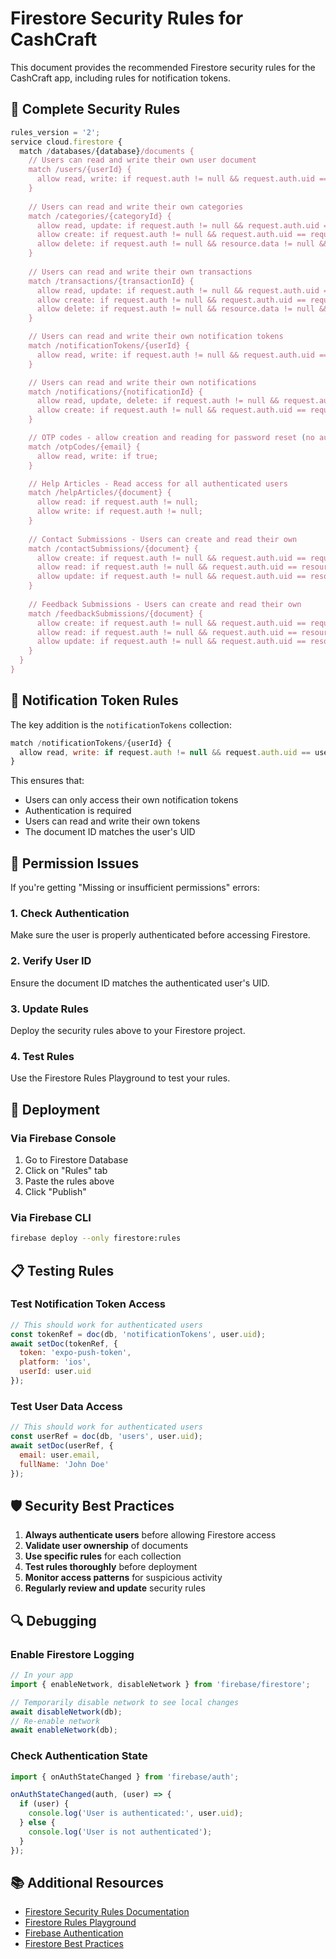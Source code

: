 # Firestore Security Rules for CashCraft

This document provides the recommended Firestore security rules for the CashCraft app, including rules for notification tokens.

## 🔐 Complete Security Rules

```javascript
rules_version = '2';
service cloud.firestore {
  match /databases/{database}/documents {
    // Users can read and write their own user document
    match /users/{userId} {
      allow read, write: if request.auth != null && request.auth.uid == userId;
    }
    
    // Users can read and write their own categories
    match /categories/{categoryId} {
      allow read, update: if request.auth != null && request.auth.uid == resource.data.userId;
      allow create: if request.auth != null && request.auth.uid == request.resource.data.userId;
      allow delete: if request.auth != null && resource.data != null && request.auth.uid == resource.data.userId;
    }
    
    // Users can read and write their own transactions
    match /transactions/{transactionId} {
      allow read, update: if request.auth != null && request.auth.uid == resource.data.userId;
      allow create: if request.auth != null && request.auth.uid == request.resource.data.userId;
      allow delete: if request.auth != null && resource.data != null && request.auth.uid == resource.data.userId;
    }

    // Users can read and write their own notification tokens
    match /notificationTokens/{userId} {
      allow read, write: if request.auth != null && request.auth.uid == userId;
    }

    // Users can read and write their own notifications
    match /notifications/{notificationId} {
      allow read, update, delete: if request.auth != null && request.auth.uid == resource.data.userId;
      allow create: if request.auth != null && request.auth.uid == request.resource.data.userId;
    }

    // OTP codes - allow creation and reading for password reset (no auth required)
    match /otpCodes/{email} {
      allow read, write: if true;
    }

    // Help Articles - Read access for all authenticated users
    match /helpArticles/{document} {
      allow read: if request.auth != null;
      allow write: if request.auth != null;
    }
    
    // Contact Submissions - Users can create and read their own
    match /contactSubmissions/{document} {
      allow create: if request.auth != null && request.auth.uid == request.resource.data.userId;
      allow read: if request.auth != null && request.auth.uid == resource.data.userId;
      allow update: if request.auth != null && request.auth.uid == resource.data.userId;
    }
    
    // Feedback Submissions - Users can create and read their own
    match /feedbackSubmissions/{document} {
      allow create: if request.auth != null && request.auth.uid == request.resource.data.userId;
      allow read: if request.auth != null && request.auth.uid == resource.data.userId;
      allow update: if request.auth != null && request.auth.uid == resource.data.userId;
    }
  }
}
```

## 📱 Notification Token Rules

The key addition is the `notificationTokens` collection:

```javascript
match /notificationTokens/{userId} {
  allow read, write: if request.auth != null && request.auth.uid == userId;
}
```

This ensures that:
- Users can only access their own notification tokens
- Authentication is required
- Users can read and write their own tokens
- The document ID matches the user's UID

## 🚨 Permission Issues

If you're getting "Missing or insufficient permissions" errors:

### 1. Check Authentication
Make sure the user is properly authenticated before accessing Firestore.

### 2. Verify User ID
Ensure the document ID matches the authenticated user's UID.

### 3. Update Rules
Deploy the security rules above to your Firestore project.

### 4. Test Rules
Use the Firestore Rules Playground to test your rules.

## 🔧 Deployment

### Via Firebase Console
1. Go to Firestore Database
2. Click on "Rules" tab
3. Paste the rules above
4. Click "Publish"

### Via Firebase CLI
```bash
firebase deploy --only firestore:rules
```

## 📋 Testing Rules

### Test Notification Token Access
```javascript
// This should work for authenticated users
const tokenRef = doc(db, 'notificationTokens', user.uid);
await setDoc(tokenRef, {
  token: 'expo-push-token',
  platform: 'ios',
  userId: user.uid
});
```

### Test User Data Access
```javascript
// This should work for authenticated users
const userRef = doc(db, 'users', user.uid);
await setDoc(userRef, {
  email: user.email,
  fullName: 'John Doe'
});
```

## 🛡️ Security Best Practices

1. **Always authenticate users** before allowing Firestore access
2. **Validate user ownership** of documents
3. **Use specific rules** for each collection
4. **Test rules thoroughly** before deployment
5. **Monitor access patterns** for suspicious activity
6. **Regularly review and update** security rules

## 🔍 Debugging

### Enable Firestore Logging
```javascript
// In your app
import { enableNetwork, disableNetwork } from 'firebase/firestore';

// Temporarily disable network to see local changes
await disableNetwork(db);
// Re-enable network
await enableNetwork(db);
```

### Check Authentication State
```javascript
import { onAuthStateChanged } from 'firebase/auth';

onAuthStateChanged(auth, (user) => {
  if (user) {
    console.log('User is authenticated:', user.uid);
  } else {
    console.log('User is not authenticated');
  }
});
```

## 📚 Additional Resources

- [Firestore Security Rules Documentation](https://firebase.google.com/docs/firestore/security/get-started)
- [Firestore Rules Playground](https://firebase.google.com/docs/firestore/security/test-rules-emulator)
- [Firebase Authentication](https://firebase.google.com/docs/auth)
- [Firestore Best Practices](https://firebase.google.com/docs/firestore/best-practices) 